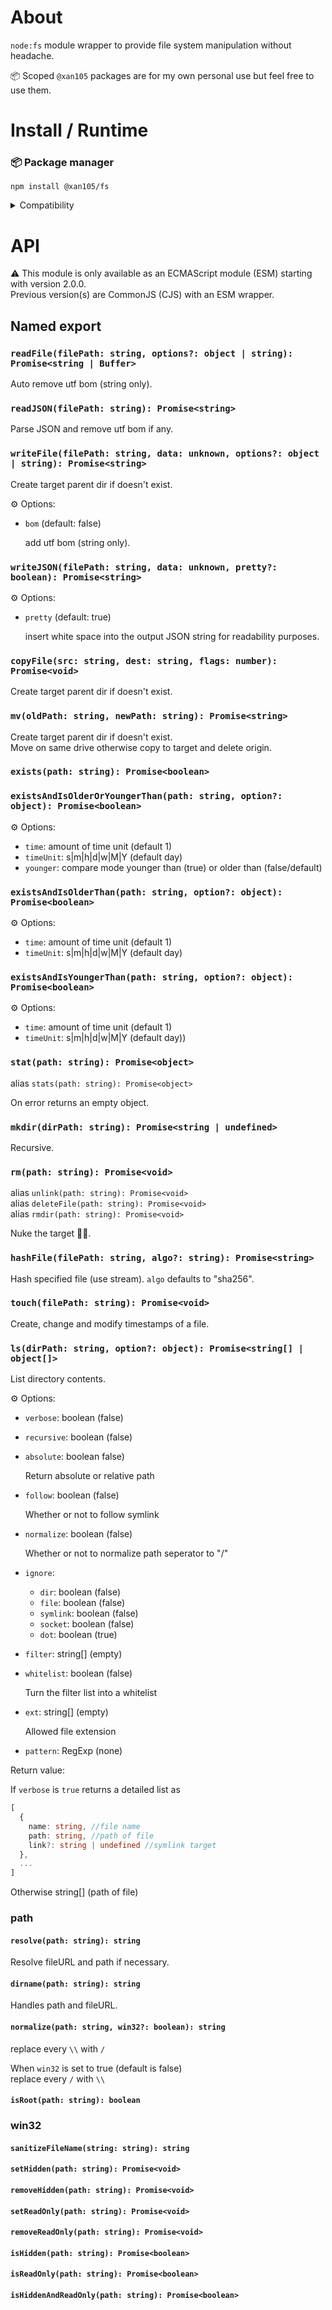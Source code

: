 About
=====

`node:fs` module wrapper to provide file system manipulation without headache.

📦 Scoped `@xan105` packages are for my own personal use but feel free to use them.

Install / Runtime
=================

### 📦 Package manager

```
npm install @xan105/fs
```

<details><summary>Compatibility</summary>

- Node ✔️

</details>

API
===

⚠️ This module is only available as an ECMAScript module (ESM) starting with version 2.0.0.<br />
Previous version(s) are CommonJS (CJS) with an ESM wrapper.

## Named export

### `readFile(filePath: string, options?: object | string): Promise<string | Buffer>`

  Auto remove utf bom (string only).

### `readJSON(filePath: string): Promise<string>`

  Parse JSON and remove utf bom if any.

### `writeFile(filePath: string, data: unknown, options?: object | string): Promise<string>`

  Create target parent dir if doesn't exist.
  
  ⚙️ Options:
  
  - `bom` (default: false)
    
    add utf bom (string only).
  
### `writeJSON(filePath: string, data: unknown, pretty?: boolean): Promise<string>`
  
 ⚙️ Options:
 
  - `pretty` (default: true)
  
    insert white space into the output JSON string for readability purposes.

### `copyFile(src: string, dest: string, flags: number): Promise<void>`

  Create target parent dir if doesn't exist.

### `mv(oldPath: string, newPath: string): Promise<string>`

  Create target parent dir if doesn't exist.</br>
  Move on same drive otherwise copy to target and delete origin.

### `exists(path: string): Promise<boolean>`
### `existsAndIsOlderOrYoungerThan(path: string, option?: object): Promise<boolean>`

  ⚙️ Options:

  - `time`: amount of time unit (default 1)
  - `timeUnit`: s|m|h|d|w|M|Y (default day)
  - `younger`: compare mode younger than (true) or older than (false/default)

### `existsAndIsOlderThan(path: string, option?: object): Promise<boolean>`

  ⚙️ Options:

  - `time`: amount of time unit (default 1)
  - `timeUnit`: s|m|h|d|w|M|Y (default day)
  
### `existsAndIsYoungerThan(path: string, option?: object): Promise<boolean>`

  ⚙️ Options:

  - `time`: amount of time unit (default 1)
  - `timeUnit`: s|m|h|d|w|M|Y (default day))

### `stat(path: string): Promise<object>`
  
  alias `stats(path: string): Promise<object>`
  
  On error returns an empty object.

### `mkdir(dirPath: string): Promise<string | undefined>`

  Recursive.

### `rm(path: string): Promise<void>`

  alias `unlink(path: string): Promise<void>`<br/>
  alias `deleteFile(path: string): Promise<void>`<br/>
  alias `rmdir(path: string): Promise<void>`
  
  Nuke the target 🚀💥.

### `hashFile(filePath: string, algo?: string): Promise<string>`

  Hash specified file (use stream). `algo` defaults to "sha256".
  
### `touch(filePath: string): Promise<void>`

  Create, change and modify timestamps of a file.

### `ls(dirPath: string, option?: object): Promise<string[] | object[]>`

  List directory contents.

  ⚙️ Options:

  - `verbose`: boolean (false)
  - `recursive`: boolean (false)
  - `absolute`: boolean false)
  
    Return absolute or relative path
  
  - `follow`: boolean (false)
    
      Whether or not to follow symlink
  
  - `normalize`: boolean (false)
    
      Whether or not to normalize path seperator to "/"
  
  - `ignore`: 
  
    + `dir`: boolean (false)
    + `file`: boolean (false)
    + `symlink`: boolean (false)
    + `socket`: boolean (false)
    + `dot`: boolean (true)
    
  - `filter`: string[] (empty)
  - `whitelist`: boolean (false)
  
    Turn the filter list into a whitelist
  
  - `ext`: string[] (empty)
  
    Allowed file extension
  
  - `pattern`: RegExp (none)

  Return value:
  
  If `verbose` is `true` returns a detailed list as
  
```ts
[
  {
    name: string, //file name
    path: string, //path of file
    link?: string | undefined //symlink target
  },
  ...
]
```

  Otherwise string[] (path of file)
  
### path

#### `resolve(path: string): string`

  Resolve fileURL and path if necessary.

#### `dirname(path: string): string`

  Handles path and fileURL.
  
#### `normalize(path: string, win32?: boolean): string`
  
  replace every `\\` with `/`<br/>
  
  When `win32` is set to true (default is false)<br/>
  replace every `/` with `\\` 
  
#### `isRoot(path: string): boolean`

### win32

#### `sanitizeFileName(string: string): string`
#### `setHidden(path: string): Promise<void>`
#### `removeHidden(path: string): Promise<void>`
#### `setReadOnly(path: string): Promise<void>`
#### `removeReadOnly(path: string): Promise<void>`
#### `isHidden(path: string): Promise<boolean>`
#### `isReadOnly(path: string): Promise<boolean>`
#### `isHiddenAndReadOnly(path: string): Promise<boolean>`